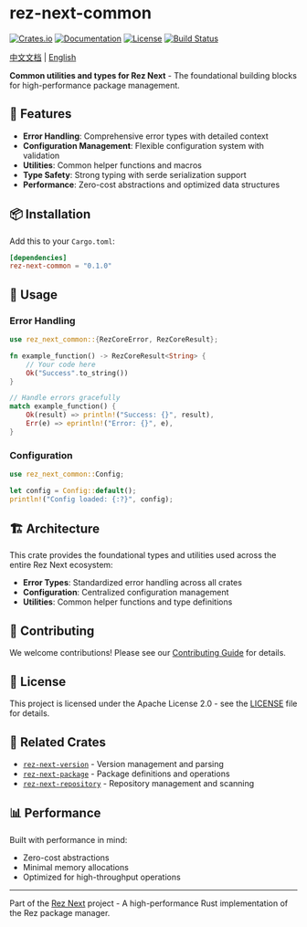 # rez-next-common

[![Crates.io](https://img.shields.io/crates/v/rez-next-common.svg)](https://crates.io/crates/rez-next-common)
[![Documentation](https://docs.rs/rez-next-common/badge.svg)](https://docs.rs/rez-next-common)
[![License](https://img.shields.io/crates/l/rez-next-common.svg)](LICENSE)
[![Build Status](https://github.com/loonghao/rez-next/workflows/CI/badge.svg)](https://github.com/loonghao/rez-next/actions)

[中文文档](README_zh.md) | [English](README.md)

**Common utilities and types for Rez Next** - The foundational building blocks for high-performance package management.

## 🚀 Features

- **Error Handling**: Comprehensive error types with detailed context
- **Configuration Management**: Flexible configuration system with validation
- **Utilities**: Common helper functions and macros
- **Type Safety**: Strong typing with serde serialization support
- **Performance**: Zero-cost abstractions and optimized data structures

## 📦 Installation

Add this to your `Cargo.toml`:

```toml
[dependencies]
rez-next-common = "0.1.0"
```

## 🔧 Usage

### Error Handling

```rust
use rez_next_common::{RezCoreError, RezCoreResult};

fn example_function() -> RezCoreResult<String> {
    // Your code here
    Ok("Success".to_string())
}

// Handle errors gracefully
match example_function() {
    Ok(result) => println!("Success: {}", result),
    Err(e) => eprintln!("Error: {}", e),
}
```

### Configuration

```rust
use rez_next_common::Config;

let config = Config::default();
println!("Config loaded: {:?}", config);
```

## 🏗️ Architecture

This crate provides the foundational types and utilities used across the entire Rez Next ecosystem:

- **Error Types**: Standardized error handling across all crates
- **Configuration**: Centralized configuration management
- **Utilities**: Common helper functions and type definitions

## 🤝 Contributing

We welcome contributions! Please see our [Contributing Guide](../../CONTRIBUTING.md) for details.

## 📄 License

This project is licensed under the Apache License 2.0 - see the [LICENSE](../../LICENSE) file for details.

## 🔗 Related Crates

- [`rez-next-version`](../rez-next-version) - Version management and parsing
- [`rez-next-package`](../rez-next-package) - Package definitions and operations
- [`rez-next-repository`](../rez-next-repository) - Repository management and scanning

## 📊 Performance

Built with performance in mind:
- Zero-cost abstractions
- Minimal memory allocations
- Optimized for high-throughput operations

---

Part of the [Rez Next](https://github.com/loonghao/rez-next) project - A high-performance Rust implementation of the Rez package manager.
